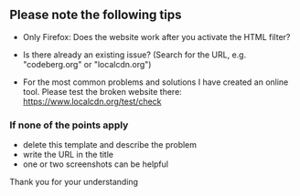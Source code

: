 ## Please note the following tips

* Only Firefox: Does the website work after you activate the HTML filter?

* Is there already an existing issue? (Search for the URL, e.g. "codeberg.org" or "localcdn.org")

* For the most common problems and solutions I have created an online tool. Please test the broken website there: https://www.localcdn.org/test/check

### If none of the points apply
* delete this template and describe the problem
* write the URL in the title
* one or two screenshots can be helpful

Thank you for your understanding
